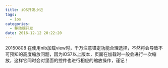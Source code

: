 ```yaml
---
title: iOS开发小记
tags:
  - ios
categories:
  - 移动端开发
date: 2016-12-12 20:22:20
---
```


20150808 在使用nib加载view时，千万注意锚定功能合理选择，不然将会导致不可预知的高度缩放问题，因为iOS7以上版本，页面在加载时一般会进行一次缩放，这样它同时会对里面的控件也进行相应的缩放操作，谨记！
